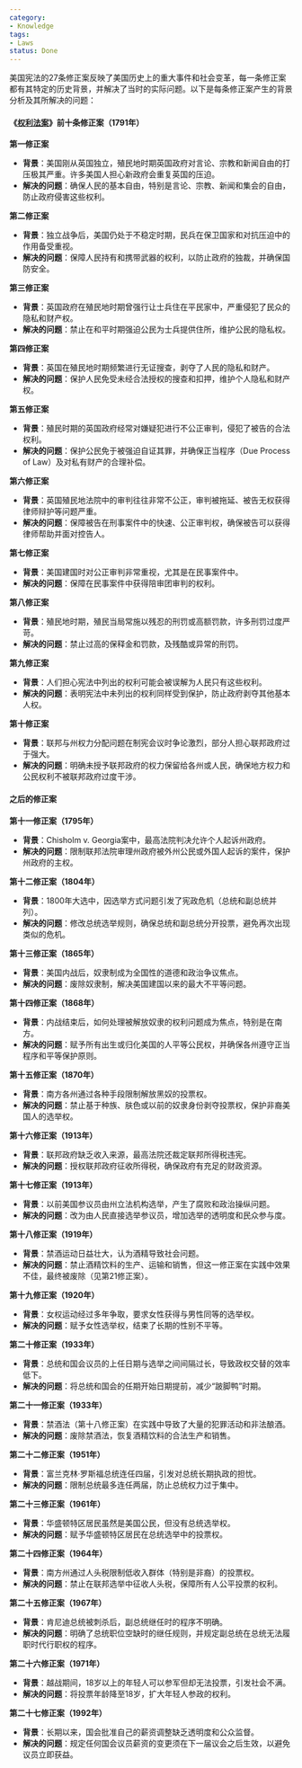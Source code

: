 ```yaml
---
category:
- Knowledge
tags:
- Laws
status: Done
---
```

美国宪法的27条修正案反映了美国历史上的重大事件和社会变革，每一条修正案都有其特定的历史背景，并解决了当时的实际问题。以下是每条修正案产生的背景分析及其所解决的问题：
#### 《[权利法案](https://2017-2021.state.gov/wp-content/uploads/2020/02/Chinese-translation-U.S.-Bill-of-Rights.pdf)》前十条修正案（1791年）

**第一修正案**  
- **背景**：美国刚从英国独立，殖民地时期英国政府对言论、宗教和新闻自由的打压极其严重。许多美国人担心新政府会重复英国的压迫。
- **解决的问题**：确保人民的基本自由，特别是言论、宗教、新闻和集会的自由，防止政府侵害这些权利。

**第二修正案**
- **背景**：独立战争后，美国仍处于不稳定时期，民兵在保卫国家和对抗压迫中的作用备受重视。
- **解决的问题**：保障人民持有和携带武器的权利，以防止政府的独裁，并确保国防安全。

**第三修正案**
- **背景**：英国政府在殖民地时期曾强行让士兵住在平民家中，严重侵犯了民众的隐私和财产权。
- **解决的问题**：禁止在和平时期强迫公民为士兵提供住所，维护公民的隐私权。

**第四修正案**
- **背景**：英国在殖民地时期频繁进行无证搜查，剥夺了人民的隐私和财产。
- **解决的问题**：保护人民免受未经合法授权的搜查和扣押，维护个人隐私和财产权。

**第五修正案**
- **背景**：殖民时期的英国政府经常对嫌疑犯进行不公正审判，侵犯了被告的合法权利。
- **解决的问题**：保护公民免于被强迫自证其罪，并确保正当程序（Due Process of Law）及对私有财产的合理补偿。

**第六修正案**
- **背景**：英国殖民地法院中的审判往往非常不公正，审判被拖延、被告无权获得律师辩护等问题严重。
- **解决的问题**：保障被告在刑事案件中的快速、公正审判权，确保被告可以获得律师帮助并面对控告人。

**第七修正案**
- **背景**：美国建国时对公正审判非常重视，尤其是在民事案件中。
- **解决的问题**：保障在民事案件中获得陪审团审判的权利。

 **第八修正案**
- **背景**：殖民地时期，殖民当局常施以残忍的刑罚或高额罚款，许多刑罚过度严苛。
- **解决的问题**：禁止过高的保释金和罚款，及残酷或异常的刑罚。

**第九修正案**
- **背景**：人们担心宪法中列出的权利可能会被误解为人民只有这些权利。
- **解决的问题**：表明宪法中未列出的权利同样受到保护，防止政府剥夺其他基本人权。

**第十修正案**
- **背景**：联邦与州权力分配问题在制宪会议时争论激烈，部分人担心联邦政府过于强大。
- **解决的问题**：明确未授予联邦政府的权力保留给各州或人民，确保地方权力和公民权利不被联邦政府过度干涉。
#### 之后的修正案

**第十一修正案（1795年）**
- **背景**：Chisholm v. Georgia案中，最高法院判决允许个人起诉州政府。
- **解决的问题**：限制联邦法院审理州政府被外州公民或外国人起诉的案件，保护州政府的主权。

 **第十二修正案（1804年）**
- **背景**：1800年大选中，因选举方式问题引发了宪政危机（总统和副总统并列）。
- **解决的问题**：修改总统选举规则，确保总统和副总统分开投票，避免再次出现类似的危机。

**第十三修正案（1865年）**
- **背景**：美国内战后，奴隶制成为全国性的道德和政治争议焦点。
- **解决的问题**：废除奴隶制，解决美国建国以来的最大不平等问题。

**第十四修正案（1868年）**
- **背景**：内战结束后，如何处理被解放奴隶的权利问题成为焦点，特别是在南方。
- **解决的问题**：赋予所有出生或归化美国的人平等公民权，并确保各州遵守正当程序和平等保护原则。

**第十五修正案（1870年）**
- **背景**：南方各州通过各种手段限制解放黑奴的投票权。
- **解决的问题**：禁止基于种族、肤色或以前的奴隶身份剥夺投票权，保护非裔美国人的选举权。

**第十六修正案（1913年）**
- **背景**：联邦政府缺乏收入来源，最高法院还裁定联邦所得税违宪。
- **解决的问题**：授权联邦政府征收所得税，确保政府有充足的财政资源。

**第十七修正案（1913年）**
- **背景**：以前美国参议员由州立法机构选举，产生了腐败和政治操纵问题。
- **解决的问题**：改为由人民直接选举参议员，增加选举的透明度和民众参与度。

**第十八修正案（1919年）**
- **背景**：禁酒运动日益壮大，认为酒精导致社会问题。
- **解决的问题**：禁止酒精饮料的生产、运输和销售，但这一修正案在实践中效果不佳，最终被废除（见第21修正案）。

**第十九修正案（1920年）**
- **背景**：女权运动经过多年争取，要求女性获得与男性同等的选举权。
- **解决的问题**：赋予女性选举权，结束了长期的性别不平等。

**第二十修正案（1933年）**
- **背景**：总统和国会议员的上任日期与选举之间间隔过长，导致政权交替的效率低下。
- **解决的问题**：将总统和国会的任期开始日期提前，减少“跛脚鸭”时期。

**第二十一修正案（1933年）**
- **背景**：禁酒法（第十八修正案）在实践中导致了大量的犯罪活动和非法酿酒。
- **解决的问题**：废除禁酒法，恢复酒精饮料的合法生产和销售。

**第二十二修正案（1951年）**
- **背景**：富兰克林·罗斯福总统连任四届，引发对总统长期执政的担忧。
- **解决的问题**：限制总统最多连任两届，防止总统权力过于集中。

**第二十三修正案（1961年）**
- **背景**：华盛顿特区居民虽然是美国公民，但没有总统选举权。
- **解决的问题**：赋予华盛顿特区居民在总统选举中的投票权。

**第二十四修正案（1964年）**
- **背景**：南方州通过人头税限制低收入群体（特别是非裔）的投票权。
- **解决的问题**：禁止在联邦选举中征收人头税，保障所有人公平投票的权利。

**第二十五修正案（1967年）**
- **背景**：肯尼迪总统被刺杀后，副总统继任时的程序不明确。
- **解决的问题**：明确了总统职位空缺时的继任规则，并规定副总统在总统无法履职时代行职权的程序。

**第二十六修正案（1971年）**
- **背景**：越战期间，18岁以上的年轻人可以参军但却无法投票，引发社会不满。
- **解决的问题**：将投票年龄降至18岁，扩大年轻人参政的权利。

**第二十七修正案（1992年）**
- **背景**：长期以来，国会批准自己的薪资调整缺乏透明度和公众监督。
- **解决的问题**：规定任何国会议员薪资的变更须在下一届议会之后生效，以避免议员立即获益。